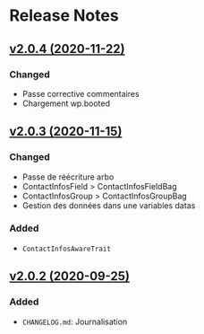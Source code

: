 # Release Notes

## [v2.0.4 (2020-11-22)](https://svn.tigreblanc.fr/presstify-plugins/contact-infos/tags/2.0.4...v2.0.4)

### Changed

- Passe corrective commentaires
- Chargement wp.booted

## [v2.0.3 (2020-11-15)](https://svn.tigreblanc.fr/presstify-plugins/contact-infos/tags/2.0.3...v2.0.3)

### Changed

- Passe de réécriture arbo
- ContactInfosField > ContactInfosFieldBag
- ContactInfosGroup > ContactInfosGroupBag
- Gestion des données dans une variables datas

### Added

- `ContactInfosAwareTrait`

## [v2.0.2 (2020-09-25)](https://svn.tigreblanc.fr/presstify-plugins/contact-infos/tags/2.0.2...v2.0.2)

### Added

- `CHANGELOG.md`: Journalisation
